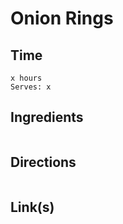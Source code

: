 # Onion Rings

## Time 
```
x hours
Serves: x
```

## Ingredients
```

```


## Directions
```

```


## Link(s)
```

```
